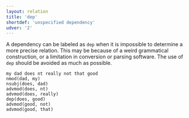 ```yaml
---
layout: relation
title: 'dep'
shortdef: 'unspecified dependency'
udver: '2'
---
```


A dependency can be labeled as `dep` when it is impossible to determine a more precise relation.
This may be because of a weird grammatical construction, or a limitation in conversion or parsing software.
The use of `dep` should be avoided as much as possible.

~~~ sdparse
my dad does nt really not that good
nmod(dad, my)
nsubj(does, dad)
advmod(does, nt)
advmod(does, really)
dep(does, good)
advmod(good, not)
advmod(good, that)
~~~

<!-- Interlanguage links updated Po 6. listopadu 2023, 21:42:46 CET -->
